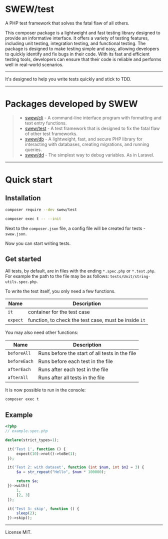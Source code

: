 # SWEW/test

A PHP test framework that solves the fatal flaw of all others.

This composer package is a lightweight and fast testing library designed to provide an informative interface. It offers a variety of testing features, including unit testing, integration testing, and functional testing. The package is designed to make testing simple and easy, allowing developers to quickly identify and fix bugs in their code. With its fast and efficient testing tools, developers can ensure that their code is reliable and performs well in real-world scenarios.

---

It's designed to help you write tests quickly and stick to TDD.

---

# Packages developed by SWEW

> - [swew/cli](https://packagist.org/packages/swew/cli) - A command-line interface program with formatting and text entry functions.
> - [swew/test](https://packagist.org/packages/swew/test) - A test framework that is designed to fix the fatal flaw of other test frameworks.
> - [swew/db](https://packagist.org/packages/swew/db) - A lightweight, fast, and secure PHP library for interacting with databases, creating migrations, and running queries.
> - [swew/dd](https://packagist.org/packages/swew/dd) - The simplest way to debug variables. As in Laravel.

---


# Quick start

## Installation

```sh
composer require --dev swew/test

composer exec t -- --init
```

Next to the `composer.json` file, a config file will be created for tests - `swew.json`.

Now you can start writing tests.

## Get started

All tests, by default, are in files with the ending `*.spec.php` or `*.test.php`. For example the path to the file may be as follows: `tests/Unit/string-utils.spec.php`.

To write the test itself, you only need a few functions.

| Name | Description |
|---|---|
`it` | container for the test case
`expect` | function, to check the test case, must be inside `it`

You may also need other functions:

| Name | Description |
|---|---|
`beforeAll` | Runs before the start of all tests in the file
`beforeEach` | Runs before each test in the file
`afterEach` | Runs after each test in the file
`afterAll` | Runs after all tests in the file

It is now possible to run in the console:

```sh
composer exec t
```


## Example

```php
<?php
// example.spec.php

declare(strict_types=1);

 it('Test 1', function () {
     expect(10)->not()->toBe(1);
 });

 it('Test 2: with dataset', function (int $num, int $n2 = 3) {
     $a = str_repeat("Hello", $num * 100000);

     return $a;
 })->with([
     1,
     [2, 3]
 ]);

 it('Test 3: skip', function () {
     sleep(2);
 })->skip();
```

---

License MIT.

